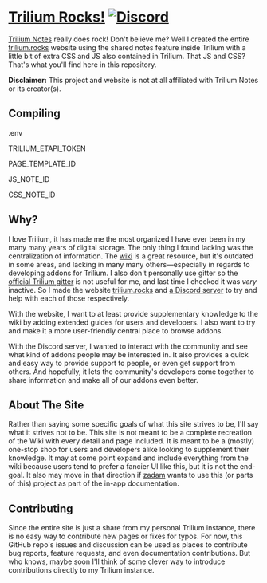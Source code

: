# [Trilium Rocks!](https://trilium.rocks/) [![Discord](https://img.shields.io/discord/1155302051987849320?style=flat-square&logo=discord&logoColor=white&label=Discord&color=%235865F2)](https://discord.gg/eTaTXUgcBr)

[Trilium Notes](https://github.com/zadam/trilium) really does rock! Don't believe me? Well I created the entire [trilium.rocks](https://trilium.rocks) website using the shared notes feature inside Trilium with a little bit of extra CSS and JS also contained in Trilium. That JS and CSS? That's what you'll find here in this repository.

**Disclaimer:** This project and website is not at all affiliated with Trilium Notes or its creator(s).

## Compiling

.env

TRILIUM_ETAPI_TOKEN

PAGE_TEMPLATE_ID

JS_NOTE_ID

CSS_NOTE_ID


## Why?

I love Trilium, it has made me the most organized I have ever been in my many many years of digital storage. The only thing I found lacking was the centralization of information. The [wiki](https://github.com/zadam/trilium/wiki) is a great resource, but it's outdated in some areas, and lacking in many many others—especially in regards to developing addons for Trilium. I also don't personally use gitter so the [official Trilium gitter](https://gitter.im/trilium-notes/Lobby) is not useful for me, and last time I checked it was _very_ inactive. So I made the website [trilium.rocks](https://trilium.rocks) and [a Discord server](https://discord.gg/eTaTXUgcBr) to try and help with each of those respectively.

With the website, I want to at least provide supplementary knowledge to the wiki by adding extended guides for users and developers. I also want to try and make it a more user-friendly central place to browse addons.

With the Discord server, I wanted to interact with the community and see what kind of addons people may be interested in. It also provides a quick and easy way to provide support to people, or even get support from others. And hopefully, it lets the community's developers come together to share information and make all of our addons even better.

## About The Site

Rather than saying some specific goals of what this site strives to be, I'll say what it strives not to be. This site is not meant to be a complete recreation of the Wiki with every detail and page included. It is meant to be a (mostly) one-stop shop for users and developers alike looking to supplement their knowledge. It may at some point expand and include everything from the wiki because users tend to prefer a fancier UI like this, but it is not the end-goal. It also may move in that direction if [zadam](https://github.com/zadam) wants to use this (or parts of this) project as part of the in-app documentation.

## Contributing

Since the entire site is just a share from my personal Trilium instance, there is no easy way to contribute new pages or fixes for typos. For now, this GitHub repo's issues and discussion can be used as places to contribute bug reports, feature requests, and even documentation contributions. But who knows, maybe soon I'll think of some clever way to introduce contributions directly to my Trilium instance.